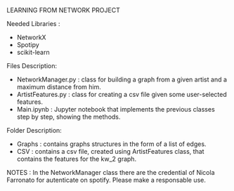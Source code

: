 LEARNING FROM NETWORK PROJECT

Needed Libraries : 
- NetworkX
- Spotipy
- scikit-learn

Files Description:
- NetworkManager.py : class for building a graph from a given artist and a maximum distance from him.
- ArtistFeatures.py : class for creating a csv file given some user-selected features.
- Main.ipynb : Jupyter notebook that implements the previous classes step by step, showing the methods.

Folder Description:
- Graphs : contains graphs structures in the form of a list of edges.
- CSV : contains a csv file, created using ArtistFeatures class, that contains the features for the kw_2 graph.

NOTES : 
In the NetworkManager class there are the credential of Nicola Farronato for autenticate on spotify. Please make a responsable use.